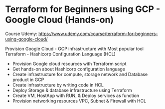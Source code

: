 # Terraform for Beginners using GCP - Google Cloud (Hands-on)

Course Udemy: https://www.udemy.com/course/terraform-for-beginners-using-google-cloud/

Provision Google Cloud - GCP infrastructure with Most popular tool Terraform - Hashicorp Configuration Language (HCL)

* Provision Google cloud resources with Terraform script
* Get hands-on about Hashicorp configuration language
* Create infrastructure for compute, storage network and Database product in GCP
* Create infrastructure by writing code in HCL
* Deploy Storage & database infrastructure using Terraform
* Create VM, HostApp with RUN, & Deploy services as function
* Provision networking resources VPC, Subnet & Firewall with HCL